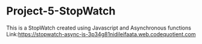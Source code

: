 # Project-5-StopWatch
This is a StopWatch created using Javascript and Asynchronous functions
Link:https://stopwatch-async-js-3p34g81nidileifaata.web.codequotient.com
